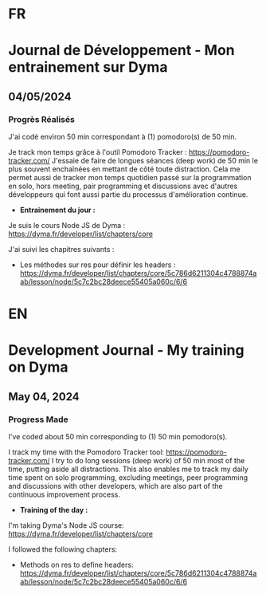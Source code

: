 # FR

# Journal de Développement - Mon entrainement sur Dyma

## 04/05/2024

### Progrès Réalisés

J'ai codé environ 50 min correspondant à (1) pomodoro(s) de 50 min.

Je track mon temps grâce à l'outil Pomodoro Tracker : https://pomodoro-tracker.com/
J'essaie de faire de longues séances (deep work) de 50 min le plus souvent enchaînées en mettant de côté toute distraction.
Cela me permet aussi de tracker mon temps quotidien passé sur la programmation en solo, hors meeting, pair programming et discussions avec d'autres développeurs qui font aussi partie du processus d'amélioration continue.

- **Entrainement du jour :**

Je suis le cours Node JS de Dyma : https://dyma.fr/developer/list/chapters/core

J'ai suivi les chapitres suivants :

- Les méthodes sur res pour définir les headers : https://dyma.fr/developer/list/chapters/core/5c786d6211304c4788874aab/lesson/node/5c7c2bc28deece55405a060c/6/6

# EN

# Development Journal - My training on Dyma

## May 04, 2024

### Progress Made

I've coded about 50 min corresponding to (1) 50 min pomodoro(s).

I track my time with the Pomodoro Tracker tool: https://pomodoro-tracker.com/
I try to do long sessions (deep work) of 50 min most of the time, putting aside all distractions.
This also enables me to track my daily time spent on solo programming, excluding meetings, peer programming and discussions with other developers, which are also part of the continuous improvement process.

- **Training of the day :**

I'm taking Dyma's Node JS course: https://dyma.fr/developer/list/chapters/core

I followed the following chapters:

- Methods on res to define headers: https://dyma.fr/developer/list/chapters/core/5c786d6211304c4788874aab/lesson/node/5c7c2bc28deece55405a060c/6/6
